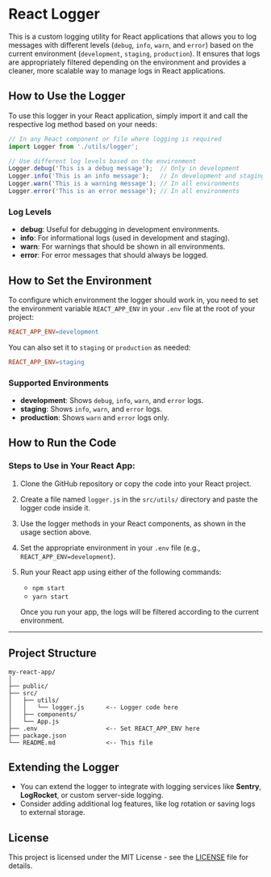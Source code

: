 

# React Logger

This is a custom logging utility for React applications that allows you to log messages with different levels (`debug`, `info`, `warn`, and `error`) based on the current environment (`development`, `staging`, `production`). It ensures that logs are appropriately filtered depending on the environment and provides a cleaner, more scalable way to manage logs in React applications.

## How to Use the Logger

To use this logger in your React application, simply import it and call the respective log method based on your needs:

```javascript
// In any React component or file where logging is required
import Logger from './utils/logger';

// Use different log levels based on the environment
Logger.debug('This is a debug message');  // Only in development
Logger.info('This is an info message');   // In development and staging
Logger.warn('This is a warning message'); // In all environments
Logger.error('This is an error message'); // In all environments
```

### Log Levels
- **debug**: Useful for debugging in development environments.
- **info**: For informational logs (used in development and staging).
- **warn**: For warnings that should be shown in all environments.
- **error**: For error messages that should always be logged.

## How to Set the Environment

To configure which environment the logger should work in, you need to set the environment variable `REACT_APP_ENV` in your `.env` file at the root of your project:

```makefile
REACT_APP_ENV=development
```

You can also set it to `staging` or `production` as needed:

```makefile
REACT_APP_ENV=staging
```

### Supported Environments
- **development**: Shows `debug`, `info`, `warn`, and `error` logs.
- **staging**: Shows `info`, `warn`, and `error` logs.
- **production**: Shows `warn` and `error` logs only.

## How to Run the Code

### Steps to Use in Your React App:
1. Clone the GitHub repository or copy the code into your React project.
2. Create a file named `logger.js` in the `src/utils/` directory and paste the logger code inside it.
3. Use the logger methods in your React components, as shown in the usage section above.
4. Set the appropriate environment in your `.env` file (e.g., `REACT_APP_ENV=development`).
5. Run your React app using either of the following commands:
   - `npm start`
   - `yarn start`
   
   Once you run your app, the logs will be filtered according to the current environment.

---

## Project Structure

```
my-react-app/
│
├── public/
├── src/
│   ├── utils/
│   │   └── logger.js      <-- Logger code here
│   ├── components/
│   └── App.js
├── .env                   <-- Set REACT_APP_ENV here
├── package.json
└── README.md              <-- This file
```

## Extending the Logger

- You can extend the logger to integrate with logging services like **Sentry**, **LogRocket**, or custom server-side logging.
- Consider adding additional log features, like log rotation or saving logs to external storage.

## License

This project is licensed under the MIT License - see the [LICENSE](LICENSE) file for details.
